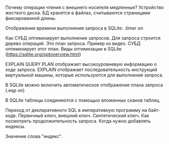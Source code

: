 Почему операции чтения с внешнего носителя медленные?
Устройство жесткого диска.
БД хранятся в файлах, считываются страницами фиксированной длины.

Отображение времени выполнения запроса в SQLite: .timer on


Как СУБД оптимизирует выполнение запросов.
Для запроса строится дерево операций. Это план запроса. Пример из видео.
СУБД оптимизирует этот план. Виды оптимизации в SQLite (https://sqlite.org/optoverview.html)

EXPLAIN QUERY PLAN отображает высокоуровневую информацию о ходе запроса.
EXPLAIN отображает последовательность инструкций виртуальной машины, которые используются для выполнения запроса.

В SQLite можно включить автоматическое отображение плана запроса (.eqp on)

В SQLite таблицы соединяются с помощью вложенных сканов таблиц.


Переход от декларативного SQL в императивную программу на байт-коде.
Первичный ключ, внешний ключ. Синтетический ключ.
Как посмотреть продолжительность запроса.
Когда нужно добавлять индексы.

Значение слова "индекс".
